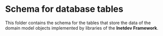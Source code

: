 # Schema for database tables

This folder contains the schema for the tables that store the data of the domain model objects implemented by libraries of the **Inetdev Framework**.
